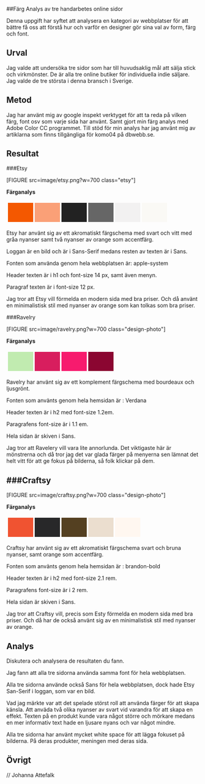 ---
---
##Färg Analys av tre handarbetes online sidor



Denna uppgift har syftet att analysera en kategori av webbplatser för att bättre få oss att förstå hur och varför en designer gör sina val av form, färg och font.

Urval
-----------------------

Jag valde att undersöka tre sidor som har till huvudsaklig mål att sälja stick och virkmönster. De är alla tre online butiker för individuella indie säljare. Jag valde de tre största i denna bransch i Sverige.



Metod
-----------------------

Jag har använt mig av google inspekt verktyget för att ta reda på vilken färg, font osv som varje sida har använt.
Samt gjort min färg analys med Adobe Color CC programmet.
Till stöd för min analys har jag använt mig av artiklarna som finns tillgängliga för komo04 på dbwebb.se.


Resultat
-----------------------

###Etsy


[FIGURE src=image/etsy.png?w=700 class="etsy"]

**Färganalys**
<table style="border-spacing: 4px; border-collapse: separate">
<tr>
<td style="height: 50px; width: 50px; background-color: #f45800">
<td style="height: 50px; width: 50px; background-color: #FAA077">

<td style="height: 50px; width: 50px; background-color: #222">
<td style="height: 50px; width: 50px; background-color: #666666">
<td style="height: 50px; width: 50px; background-color: #F2F1F1">
<td style="height: 50px; width: 50px; background-color: #FAF9F5">
</tr>
</table>

Etsy har använt sig av ett akromatiskt färgschema med svart och vitt med gråa nyanser samt två nyanser av orange som accentfärg.

Loggan är en bild och är i Sans-Serif medans resten av texten är i Sans.

Fonten som använda genom hela webbplatsen är:
apple-system


Header texten är i h1 och font-size 14 px, samt även menyn.

Paragraf texten är i font-size 12 px.

Jag tror att Etsy vill förmelda en modern sida med bra priser. Och då använt en minimalistisk stil med nyanser av orange som kan tolkas som bra priser.



###Ravelry

[FIGURE src=image/ravelry.png?w=700 class="design-photo"]

**Färganalys**
<table style="border-spacing: 4px; border-collapse: separate">
<tr>
<td style="height: 50px; width: 50px; background-color: #c1ebb0">
<td style="height: 50px; width: 50px; background-color: #D81E5E">
<td style="height: 50px; width: 50px; background-color: #F71B6E">
<td style="height: 50px; width: 50px; background-color: #8B0631">
</tr>
</table>

Ravelry har använt sig av ett komplement färgschema med bourdeaux och ljusgrönt.


Fonten som använts genom hela hemsidan är :
Verdana

Header texten är i h2 med font-size 1.2em.

Paragrafens font-size är i 1.1 em.

Hela sidan är skiven i Sans.

Jag tror att Ravelery vill vara lite annorlunda. Det viktigaste här är mönstrerna och då tror jag det var glada färger på menyerna sen lämnat det helt vitt för att ge fokus på bilderna, så folk klickar på dem.



###Craftsy
------

[FIGURE src=image/craftsy.png?w=700 class="design-photo"]

**Färganalys**
<table style="border-spacing: 4px; border-collapse: separate">
<tr>
<td style="height: 50px; width: 50px; background-color: #f05331">
<td style="height: 50px; width: 50px; background-color: #282829">
<td style="height: 50px; width: 50px; background-color: #544021">
<td style="height: 50px; width: 50px; background-color: #ebdecf">

<td style="height: 50px; width: 50px; background-color: #fff7f0">
</tr>
</table>

Craftsy har använt sig av ett akromatiskt färgschema svart och bruna nyanser,
samt orange som accentfärg.

Fonten som använts genom hela hemsidan är :
brandon-bold

Header texten är i h2 med font-size 2.1 rem.

Paragrafens font-size är i 2 rem.

Hela sidan är skiven i Sans.

Jag tror att Craftsy vill, precis som Esty förmelda en modern sida med bra priser. Och då har de också använt sig av en minimalistisk stil med nyanser av orange.







Analys
-----------------------

Diskutera och analysera de resultaten du fann.

Jag fann att alla tre sidorna använda samma font för hela webbplatsen.

Alla tre sidorna använde också Sans för hela webbplatsen, dock hade Etsy San-Serif i loggan, som var en bild.

Vad jag märkte var att det spelade störst roll att använda färger för att skapa känsla. Att anväda två olika nyanser av svart vid varandra för att skapa en effekt. Texten på en produkt kunde vara något större och mörkare medans en mer informativ text hade en ljusare nyans och var något mindre.

Alla tre sidorna har använt mycket white space för att lägga fokuset på bilderna. På deras produkter, meningen med deras sida. 


Övrigt
-----------------------



// Johanna Attefalk
